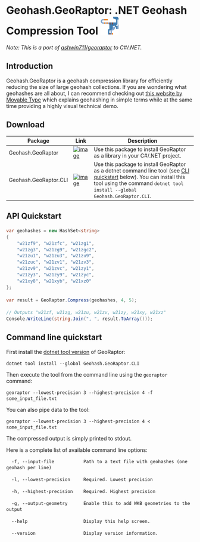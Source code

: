 # Geohash.GeoRaptor: .NET Geohash Compression Tool <img src="https://raw.githubusercontent.com/andrerav/Geohash.GeoRaptor/main/media/logo/logo.png" width="48">
_Note: This is a port of [ashwin711/georaptor](https://github.com/ashwin711/georaptor) to C#/.NET._

## Introduction
Geohash.GeoRaptor is a geohash compression library for efficiently reducing the size of large geohash collections. If you are wondering what geohashes are all about, I can recommend checking out [this website by Movable Type](https://www.movable-type.co.uk/scripts/geohash.html) which explains geohashing in simple terms while at the same time providing a highly visual technical demo.

## Download
| Package | Link | Description |
| ------- | ---- | ----------- |
| Geohash.GeoRaptor | [![image](https://img.shields.io/nuget/v/Geohash.GeoRaptor.svg)](https://www.nuget.org/packages/Geohash.GeoRaptor/) | Use this package to install GeoRaptor as a library in your C#/.NET project. |
| Geohash.GeoRaptor.CLI | [![image](https://img.shields.io/nuget/v/Geohash.GeoRaptor.CLI.svg)](https://www.nuget.org/packages/Geohash.GeoRaptor.CLI/) | Use this package to install GeoRaptor as a dotnet command line tool (see [CLI quickstart](#command-line-quickstart) below). You can install this tool using the command `dotnet tool install --global Geohash.GeoRaptor.CLI`. |

## API Quickstart
```csharp
var geohashes = new HashSet<string>
{
    "w21zf9", "w21zfc", "w21zg1",
    "w21zg3", "w21zg9", "w21zgc2",
    "w21zu1", "w21zu3", "w21zu9",
    "w21zuc", "w21zv1", "w21zv3",
    "w21zv9", "w21zvc", "w21zy1",
    "w21zy3", "w21zy9", "w21zyc",
    "w21xy8", "w21xyb", "w21xz0"
};

var result = GeoRaptor.Compress(geohashes, 4, 5);

// Outputs "w21zf, w21zg, w21zu, w21zv, w21zy, w21xy, w21xz"
Console.WriteLine(string.Join(", ", result.ToArray()));
```

## Command line quickstart
First install the [dotnet tool version](https://www.nuget.org/packages/Geohash.GeoRaptor.CLI/) of GeoRaptor:
```
dotnet tool install --global Geohash.GeoRaptor.CLI
```
Then execute the tool from the command line using the `georaptor` command:
```
georaptor --lowest-precision 3 --highest-precision 4 -f some_input_file.txt
```
You can also pipe data to the tool:
```
georaptor --lowest-precision 3 --highest-precision 4 < some_input_file.txt
```
The compressed output is simply printed to stdout.

Here is a complete list of available command line options:
```
  -f, --input-file           Path to a text file with geohashes (one geohash per line)

  -l, --lowest-precision     Required. Lowest precision

  -h, --highest-precision    Required. Highest precision

  -g, --output-geometry      Enable this to add WKB geometries to the output

  --help                     Display this help screen.

  --version                  Display version information.
```
